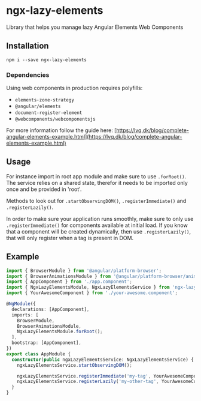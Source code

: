 # ngx-lazy-elements

Library that helps you manage lazy Angular Elements Web Components

## Installation

`npm i --save ngx-lazy-elements`

### Dependencies

Using web components in production requires polyfills:

- `elements-zone-strategy`
- `@angular/elements`
- `document-register-element`
- `@webcomponents/webcomponentsjs`

For more information follow the guide here: [https://lvq.dk/blog/complete-angular-elements-example.html](https://lvq.dk/blog/complete-angular-elements-example.html)

## Usage

For instance import in root app module and make sure to use `.forRoot()`. The service relies on a shared state, therefor it needs to be imported only once and be provided in 'root'.

Methods to look out for `.startObservingDOM()`, `.registerImmediate()` and `.registerLazily()`.

In order to make sure your application runs smoothly, make sure to only use `.registerImmediate()` for components available at initial load. If you know that a component will be created dynamically, then use `.registerLazily()`, that will only register when a tag is present in DOM.

## Example

```typescript
import { BrowserModule } from '@angular/platform-browser';
import { BrowserAnimationsModule } from '@angular/platform-browser/animations';
import { AppComponent } from './app.component';
import { NgxLazyElementsModule, NgxLazyElementsService } from 'ngx-lazy-elements';
import { YourAwesomeComponent } from './your-awesome.component';

@NgModule({
  declarations: [AppComponent],
  imports: [
    BrowserModule,
    BrowserAnimationsModule,
    NgxLazyElementsModule.forRoot();
  ],
  bootstrap: [AppComponent],
})
export class AppModule {
  constructor(public ngxLazyElementsService: NgxLazyElementsService) {
    ngxLazyElementsService.startObservingDOM();

    ngxLazyElementsService.registerImmediate('my-tag', YourAwesomeComponent);
    ngxLazyElementsService.registerLazily('my-other-tag', YourAwesomeComponent);
  }
}
```
